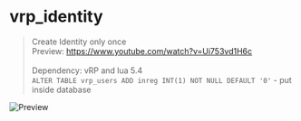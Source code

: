 # vrp_identity

> Create Identity only once
> <br/>Preview: https://www.youtube.com/watch?v=Ui753vd1H6c
> <br/>
> <br/>Dependency: vRP and lua 5.4
> <br/> `ALTER TABLE vrp_users ADD inreg INT(1) NOT NULL DEFAULT '0'` - put inside database

![Preview](https://cdn.discordapp.com/attachments/829477911253483531/932283223273250877/unknown.png)
